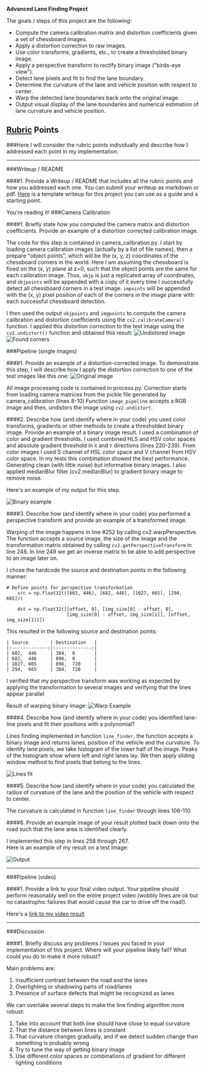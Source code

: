**Advanced Lane Finding Project**

The goals / steps of this project are the following:

* Compute the camera calibration matrix and distortion coefficients given a set of chessboard images.
* Apply a distortion correction to raw images.
* Use color transforms, gradients, etc., to create a thresholded binary image.
* Apply a perspective transform to rectify binary image ("birds-eye view").
* Detect lane pixels and fit to find the lane boundary.
* Determine the curvature of the lane and vehicle position with respect to center.
* Warp the detected lane boundaries back onto the original image.
* Output visual display of the lane boundaries and numerical estimation of lane curvature and vehicle position.

[//]: # (Image References)

[image1]: ./output_images/undistorted.jpg "Undistorted"
[image2]: ./output_images/corners.jpg "Corners"
[image3]: ./test_images/test1.jpg "Original image"
[image4]: ./output_images/road_undistored.png "Undistored toed"
[image5]: ./output_images/binary_combo_example.png "Binary Example"
[image6]: ./output_images/warped_straight_lines.png "Warp Example"
[image7]: ./output_images/color_fit_lines.png "Fit Visual"
[image8]: ./output_images/example_output.png "Output"
[video1]: ./project_video_output.mp4 "Video"

## [Rubric](https://review.udacity.com/#!/rubrics/571/view) Points
###Here I will consider the rubric points individually and describe how I addressed each point in my implementation.  

---
###Writeup / README

####1. Provide a Writeup / README that includes all the rubric points and how you addressed each one.  You can submit your writeup as markdown or pdf.  [Here](https://github.com/udacity/CarND-Advanced-Lane-Lines/blob/master/writeup_template.md) is a template writeup for this project you can use as a guide and a starting point.  

You're reading it!
###Camera Calibration

####1. Briefly state how you computed the camera matrix and distortion coefficients. Provide an example of a distortion corrected calibration image.

The code for this step is contained in camera_calibration.py.
I start by loading camera calibration images (actually by a list of file names), then a prepare "object points", which will be the (x, y, z) coordinates of the chessboard corners in the world. Here I am assuming the chessboard is fixed on the (x, y) plane at z=0, such that the object points are the same for each calibration image.  Thus, `objp` is just a replicated array of coordinates, and `objpoints` will be appended with a copy of it every time I successfully detect all chessboard corners in a test image.  `impoints` will be appended with the (x, y) pixel position of each of the corners in the image plane with each successful chessboard detection.  

I then used the output `objpoints` and `imgpoints` to compute the camera calibration and distortion coefficients using the `cv2.calibrateCamera()` function.  I applied this distortion correction to the test image using the `cv2.undistort()` function and obtained this result: 
![Undistored image][image1]
![Found corners][image2]

###Pipeline (single images)

####1. Provide an example of a distortion-corrected image.
To demonstrate this step, I will describe how I apply the distortion correction to one of the test images like this one:
![Original image][image3]

All image processing code is contained in process.py. Correction starts from loading camera matrices from the pickle file generated by camera_calibration (lines 8-10)
Function `image_pipeline` accepts a RGB image and then, undistors the image using `cv2.undistort`. 

####2. Describe how (and identify where in your code) you used color transforms, gradients or other methods to create a thresholded binary image.  Provide an example of a binary image result.
I used a combination of color and gradient thresholds. I used combined HLS and HSV color spaces and absolute gradient threshold in `X` and `Y` directions (lines 220-239). 
From color images I used S channel of HSL color space and V channel from HSV color space. In my tests this combination showed the best performance. Generating clean (with little noise) but informative binary images.
I also applied medianBlur filter (cv2.medianBlur) to gradient binary image to remove noise.

Here's an example of my output for this step.  

![Binary example][image5]

####3. Describe how (and identify where in your code) you performed a perspective transform and provide an example of a transformed image.

Warping of the image happens in line #252 by calling cv2.warpPerspective. The function accepts a source image, the size of the image and the transformation matrix obtained by calling `cv2.getPerspectiveTransform` in line 248.
In line 249 we get an inverse matrix to be able to add perspective to an image later on.
 
I chose the hardcode the source and destination points in the following manner:

```
# Define points for perspective transformation
    src = np.float32(([602, 446], [682, 446], [1027, 665], [294, 665]))
    
    dst = np.float32([[offset, 0], [img_size[0] - offset, 0],
                      [img_size[0] - offset, img_size[1]], [offset, img_size[1]]])

```

This resulted in the following source and destination points:

```
| Source        | Destination   | 
|:-------------:|:-------------:| 
| 602,  446     | 384,  0       | 
| 682,  446     | 896,  0       |
| 1027, 665     | 896,  720     |
| 294,  665     | 384,  720     |
```

I verified that my perspective transform was working as expected by applying the transformation to several images and verifying that the lines appear parallel

Result of warping binary image:
![Warp Example][image6]

####4. Describe how (and identify where in your code) you identified lane-line pixels and fit their positions with a polynomial?

Lines finding implemented in function `line_finder`, the function accepts a binary image and returns lanes, position of the vehicle and the curvature.
To identify lane pixels, we take histogram of the lower half of the image. Peaks of the histogram show where left and right lanes lay. 
We then apply sliding window method to find pixels that belong to the lines. 

![Lines fit][image7]

####5. Describe how (and identify where in your code) you calculated the radius of curvature of the lane and the position of the vehicle with respect to center.

The curvature is calculated in function `line_finder` through lines 106-110

####6. Provide an example image of your result plotted back down onto the road such that the lane area is identified clearly.

I implemented this step in lines 258 through 267.  
Here is an example of my result on a test image:

![Output][image8]

---

###Pipeline (video)

####1. Provide a link to your final video output.  Your pipeline should perform reasonably well on the entire project video (wobbly lines are ok but no catastrophic failures that would cause the car to drive off the road!).

Here's a [link to my video result](./project_video_output.mp4)

---

###Discussion

####1. Briefly discuss any problems / issues you faced in your implementation of this project.  Where will your pipeline likely fail?  What could you do to make it more robust?

Main problems are:
1. insufficient contrast between the road and the lanes
2. Overlighting or shadowing parts of road/lanes
3. Presence of surface defects that might be recognized as lanes

We can overtake several steps to make the line finding algorithm more robust:
1. Take into account that both line should have close to equal curvature
2. That the distance between lines is constant
4. That curvature changes gradually, and if we detect sudden change than something is probably wrong
5. Try to tune the way of getting binary image
6. Use different color spaces or combinations of gradient for different lighting conditions
